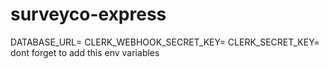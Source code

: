 # surveyco-express
DATABASE_URL=
CLERK_WEBHOOK_SECRET_KEY=
CLERK_SECRET_KEY=
dont forget to add this env variables
